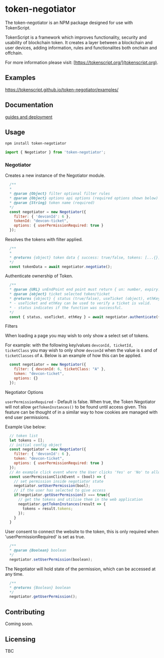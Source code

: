 # token-negotiator 

The token-negotiator is an NPM package designed for use with TokenScript. 

TokenScript is a framework which improves functionality, security and usability of blockchain token. It creates a layer between a blockchain and user devices, adding information, rules and functionalites both onchain and offchain. 

For more information please visit: [https://tokenscript.org/](tokenscript.org).

## Examples

https://tokenscript.github.io/token-negotiator/examples/

## Documentation

[guides and deployment](https://tokenscript.org/guides/Intro.html)

## Usage

```sh
npm install token-negotiator
```

```javascript
import { Negotiator } from 'token-negotiator';
```

### Negotiator

Creates a new instance of the Negotiator module. 

```javascript
  /**
  *
  * @param {Object} filter optional filter rules 
  * @param {Object} options api options (required options shown below)
  * @param {String} token name (required)
  */
  const negotiator = new Negotiator({
    filter: { 'devconId': 6 },
    tokenId: "devcon-ticket",
    options: { userPermissionRequired: true }
  });
```

Resolves the tokens with filter applied.

```javascript
  /**
  *
  * @returns {object} token data { success: true/false, tokens: [...{}] }
  */
  const tokenData = await negotiator.negotiate();
```

Authenticate ownership of Token.

```javascript
  /**
  * @param {URL} unEndPoint end point must return { un: number, expiry: date }
  * @param {object} ticket selected token/ticket
  * @returns {object} { status (true/false), useTicket (object), ethKey (object)
  * - useTicket and ethKey can be used to verify a ticket is valid. 
  * - status indicates if the function was successful.
  */
  const { status, useTicket, ethKey } = await negotiator.authenticate({ unEndPoint, ticket });
```

Filters

When loading a page you may wish to only show a select set of tokens.

For example: with the following key/values `devconId, ticketId, ticketClass` you may wish to only show `devconId` when the value is `6` and of `ticketClasses` of `A`. Below is an example of how this can be applied.

```javascript
  const negotiator = new Negotiator({
    filter: { devconId: 6, ticketClass: "A" },
    token: "devcon-ticket",
    options: {}
  });
```

Negotiator Options 

`userPermissionRequired` - Default is false. When true, the Token Negotiator will not allow `getTokenInstances()` to be found until access given. This feature can be thought of in a similar way to how cookies are managed with end user permissions. 

Example Use below:

````javascript
  // token list
  let tokens = [];
  // initial config object
  const negotiator = new Negotiator({
    filter: { 'devconId': 6 },
    token: "devcon-ticket",
    options: { userPermissionRequired: true }
  });
  // An example click event where the User clicks 'Yes' or 'No' to allow access.
  const userPermissionClickEvent = (bool) => {
    // set permission inside negotiator state
    negotiator.setUserPermission(bool);
    // if the user has selected to give access
    if(negotiator.getUserPermission() === true){
      // get the tokens and utilise them in the web application
      negotiator.getTokenInstances(result => {
        tokens = result.tokens;
      });
    }
  }
````

User consent to connect the website to the token, this is only required when 'userPermissionRequired' is set as true.

```javascript
  /**
  * @param {Boolean} boolean 
  */
  negotiator.setUserPermission(boolean);
```

The Negotiator will hold state of the permission, which can be accessed at any time. 

```javascript
  /**
  * @returns {Boolean} boolean
  */
  negotiator.getUserPermission();
```

## Contributing

Coming soon.

## Licensing

TBC
